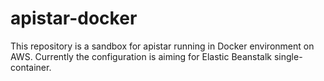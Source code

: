 # apistar-docker

This repository is a sandbox for apistar running in Docker environment on AWS. Currently the configuration is aiming for Elastic Beanstalk single-container.
